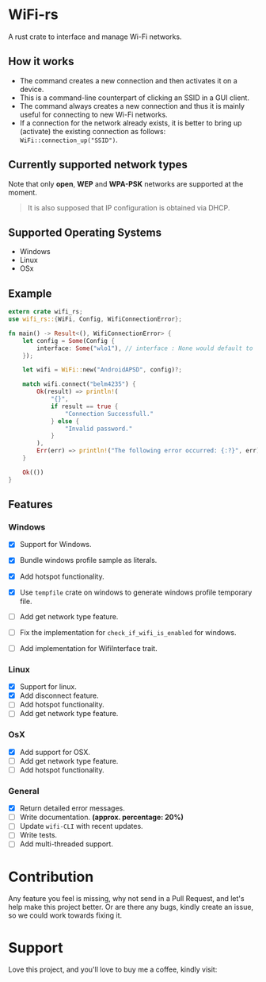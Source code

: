 # WiFi-rs

A rust crate to interface and manage Wi-Fi networks.

## How it works

- The command creates a new connection and then activates it on a device.
- This is a command-line counterpart of clicking an SSID in a GUI client.
- The command always creates a new connection and thus it is mainly useful for connecting to new Wi-Fi networks.
- If a connection for the network already exists, it is better to bring up (activate) the existing connection as follows: `WiFi::connection_up("SSID")`.

## Currently supported network types

Note that only **open**, **WEP** and **WPA-PSK** networks are supported at the moment.

> It is also supposed that IP configuration is obtained via DHCP.

## Supported Operating Systems

- Windows
- Linux
- OSx

## Example

```RUST
extern crate wifi_rs;
use wifi_rs::{WiFi, Config, WifiConnectionError};

fn main() -> Result<(), WifiConnectionError> {
    let config = Some(Config {
        interface: Some("wlo1"), // interface : None would default to `wlan0`.
    });

    let wifi = WiFi::new("AndroidAPSD", config)?;

    match wifi.connect("belm4235") {
        Ok(result) => println!(
            "{}",
            if result == true {
                "Connection Successfull."
            } else {
                "Invalid password."
            }
        ),
        Err(err) => println!("The following error occurred: {:?}", err),
    }

    Ok(())
}
```

## Features

### Windows
- [x] Support for Windows.
- [x] Bundle windows profile sample as literals.
- [x] Add hotspot functionality.
- [x] Use `tempfile` crate on windows to generate windows profile temporary file.
- [ ] Add get network type feature.
- [ ] Fix the implementation for `check_if_wifi_is_enabled` for windows.
- [ ] Add implementation for WifiInterface trait.


### Linux
- [x] Support for linux.
- [x] Add disconnect feature.
- [ ] Add hotspot functionality.
- [ ] Add get network type feature.

### OsX
- [x] Add support for OSX.
- [ ] Add get network type feature.
- [ ] Add hotspot functionality.

### General
- [x] Return detailed error messages.
- [ ] Write documentation. **(approx. percentage: 20%)**
- [ ] Update `wifi-CLI` with recent updates.
- [ ] Write tests.
- [ ] Add multi-threaded support.

# Contribution

Any feature you feel is missing, why not send in a Pull Request, and let's help make this project better. Or are there any bugs, kindly create an issue, so we could work towards fixing it.

# Support

Love this project, and you'll love to buy me a coffee, kindly visit:
